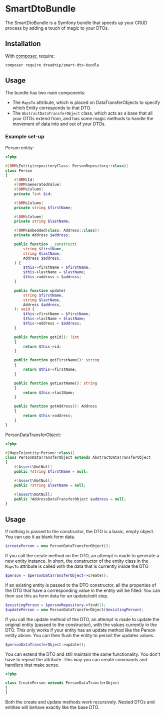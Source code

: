 SmartDtoBundle
===============

The SmartDtoBundle is a Symfony bundle that speeds up your CRUD process by adding a touch of magic to your DTOs.

Installation
------------

With [composer](https://getcomposer.org), require:

`composer require dreadnip/smart-dto-bundle`

Usage
-----

The bundle has two main components:

- The `MapsTo` attribute, which is placed on DataTransferObjects to specify which Entity corresponds to that DTO.
- The `AbstractDataTransferObject` class, which acts as a base that all your DTOs extend from, and has some magic methods to handle the movement of data into and out of your DTOs. 

### Example set-up

Person entity:
```php
<?php

#[ORM\Entity(repositoryClass: PersonRepository::class)]
class Person
{
    #[ORM\Id]
    #[ORM\GeneratedValue]
    #[ORM\Column]
    private ?int $id;

    #[ORM\Column]
    private string $firstName;

    #[ORM\Column]
    private string $lastName;

    #[ORM\Embedded(class: Address::class)]
    private Address $address;

    public function __construct(
        string $firstName,
        string $lastName,
        Address $address,
    ) {
        $this->firstName = $firstName;
        $this->lastName = $lastName;
        $this->address = $address;
    }

    public function update(
        string $firstName,
        string $lastName,
        Address $address,
    ): void {
        $this->firstName = $firstName;
        $this->lastName = $lastName;
        $this->address = $address;
    }

    public function getId(): ?int
    {
        return $this->id;
    }

    public function getFirstName(): string
    {
        return $this->firstName;
    }

    public function getLastName(): string
    {
        return $this->lastName;
    }

    public function getAddress(): Address
    {
        return $this->address;
    }
}

```
PersonDataTransferObject:
```php
<?php

#[MapsTo(entity:Person::class)]
class PersonDataTransferObject extends AbstractDataTransferObject
{
    #[Assert\NotNull]
    public ?string $firstName = null;

    #[Assert\NotNull]
    public ?string $lastName = null;

    #[Assert\NotNull]
    public ?AddressDataTransferObject $address = null;
}
```

## Usage

If nothing is passed to the constructor, the DTO is a basic, empty object. You can use it as blank form data.
```php
$createPerson = new PersonDataTransferObject();
```
If you call the create method on the DTO, an attempt is made to generate a new entity instance. In short, the constructor of the entity class in the `MapsTo` attribute is called with the data that is currently inside the DTO
```php
$person = $personDataTransferObject->create();
````
If an existing entity is passed to the DTO constructor, all the properties of the DTO that have a corresponding value in the entity will be filled. You can then use this as form data for an update/edit step.
```php
$existingPerson = $personRepository->find(1);
$updatePerson = new PersonDataTransferObject($existingPerson);
```
If you call the update method of the DTO, an attempt is made to update the original entity (passed to the constructor), with the values currently in the DTO. This only works if your entity has an update method like the Person entity above. You can then flush the entity to persist the updates values.
```php
$personDataTransferObject->update();
```
You can extend the DTO and still maintain the same functionality. You don't have to repeat the attribute. This way you can create commands and handlers that make sense.
```php
<?php

class CreatePerson extends PersonDataTransferObject
{
}
```
Both the create and update methods work recursively. Nested DTOs and entities will behave exactly like the base DTO.